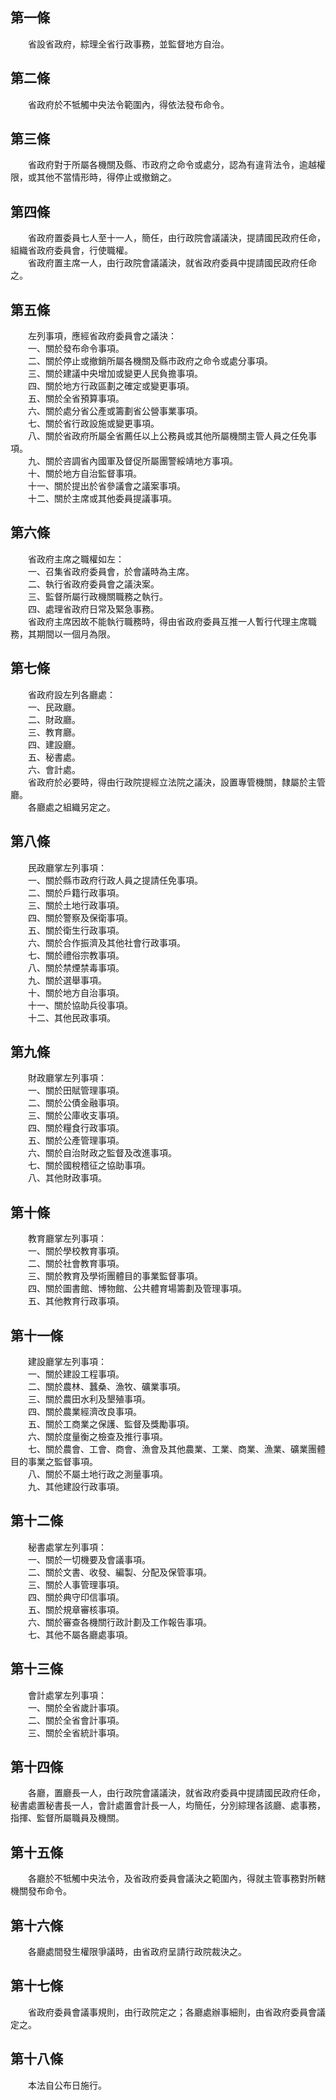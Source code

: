 第一條 
-------
　　省設省政府，綜理全省行政事務，並監督地方自治。  


第二條 
-------
　　省政府於不牴觸中央法令範圍內，得依法發布命令。  


第三條 
-------
　　省政府對于所屬各機關及縣、市政府之命令或處分，認為有違背法令，逾越權限，或其他不當情形時，得停止或撤銷之。  


第四條 
-------
　　省政府置委員七人至十一人，簡任，由行政院會議議決，提請國民政府任命，組織省政府委員會，行使職權。  
　　省政府置主席一人，由行政院會議議決，就省政府委員中提請國民政府任命之。  


第五條 
-------
　　左列事項，應經省政府委員會之議決：  
　　一、關於發布命令事項。  
　　二、關於停止或撤銷所屬各機關及縣市政府之命令或處分事項。  
　　三、關於建議中央增加或變更人民負擔事項。  
　　四、關於地方行政區劃之確定或變更事項。  
　　五、關於全省預算事項。  
　　六、關於處分省公產或籌劃省公營事業事項。  
　　七、關於省行政設施或變更事項。  
　　八、關於省政府所屬全省薦任以上公務員或其他所屬機關主管人員之任免事項。  
　　九、關於咨調省內國軍及督促所屬團警綏靖地方事項。  
　　十、關於地方自治監督事項。  
　　十一、關於提出於省參議會之議案事項。  
　　十二、關於主席或其他委員提議事項。  


第六條 
-------
　　省政府主席之職權如左：  
　　一、召集省政府委員會，於會議時為主席。  
　　二、執行省政府委員會之議決案。  
　　三、監督所屬行政機關職務之執行。  
　　四、處理省政府日常及緊急事務。  
　　省政府主席因故不能執行職務時，得由省政府委員互推一人暫行代理主席職務，其期間以一個月為限。  


第七條 
-------
　　省政府設左列各廳處：  
　　一、民政廳。  
　　二、財政廳。  
　　三、教育廳。  
　　四、建設廳。  
　　五、秘書處。  
　　六、會計處。  
　　省政府於必要時，得由行政院提經立法院之議決，設置專管機關，隸屬於主管廳。  
　　各廳處之組織另定之。  


第八條 
-------
　　民政廳掌左列事項：  
　　一、關於縣市政府行政人員之提請任免事項。  
　　二、關於戶籍行政事項。  
　　三、關於土地行政事項。  
　　四、關於警察及保衛事項。  
　　五、關於衛生行政事項。  
　　六、關於合作振濟及其他社會行政事項。  
　　七、關於禮俗宗教事項。  
　　八、關於禁煙禁毒事項。  
　　九、關於選舉事項。  
　　十、關於地方自治事項。  
　　十一、關於協助兵役事項。  
　　十二、其他民政事項。  


第九條 
-------
　　財政廳掌左列事項：  
　　一、關於田賦管理事項。  
　　二、關於公債金融事項。  
　　三、關於公庫收支事項。  
　　四、關於糧食行政事項。  
　　五、關於公產管理事項。  
　　六、關於自治財政之監督及改進事項。  
　　七、關於國稅稽征之協助事項。  
　　八、其他財政事項。  


第十條 
-------
　　教育廳掌左列事項：  
　　一、關於學校教育事項。  
　　二、關於社會教育事項。  
　　三、關於教育及學術團體目的事業監督事項。  
　　四、關於圖書館、博物館、公共體育場籌劃及管理事項。  
　　五、其他教育行政事項。  


第十一條 
---------
　　建設廳掌左列事項：  
　　一、關於建設工程事項。  
　　二、關於農林、蠶桑、漁牧、礦業事項。  
　　三、關於農田水利及墾殖事項。  
　　四、關於農業經濟改良事項。  
　　五、關於工商業之保護、監督及獎勵事項。  
　　六、關於度量衡之檢查及推行事項。  
　　七、關於農會、工會、商會、漁會及其他農業、工業、商業、漁業、礦業團體目的事業之監督事項。  
　　八、關於不屬土地行政之測量事項。  
　　九、其他建設行政事項。  


第十二條 
---------
　　秘書處掌左列事項：  
　　一、關於一切機要及會議事項。  
　　二、關於文書、收發、編製、分配及保管事項。  
　　三、關於人事管理事項。  
　　四、關於典守印信事項。  
　　五、關於規章審核事項。  
　　六、關於審查各機關行政計劃及工作報告事項。  
　　七、其他不屬各廳處事項。  


第十三條 
---------
　　會計處掌左列事項：  
　　一、關於全省歲計事項。  
　　二、關於全省會計事項。  
　　三、關於全省統計事項。  


第十四條 
---------
　　各廳，置廳長一人，由行政院會議議決，就省政府委員中提請國民政府任命，秘書處置秘書長一人，會計處置會計長一人，均簡任，分別綜理各該廳、處事務，指揮、監督所屬職員及機關。  


第十五條 
---------
　　各廳於不牴觸中央法令，及省政府委員會議決之範圍內，得就主管事務對所轄機關發布命令。  


第十六條 
---------
　　各廳處間發生權限爭議時，由省政府呈請行政院裁決之。  


第十七條 
---------
　　省政府委員會議事規則，由行政院定之；各廳處辦事細則，由省政府委員會議定之。  


第十八條 
---------
　　本法自公布日施行。